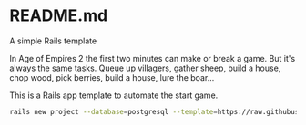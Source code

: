 # README.md

A simple Rails template

In Age of Empires 2 the first two minutes can make or break a game.
But it's always the same tasks. Queue up villagers, gather sheep, build a house,
chop wood, pick berries, build a house, lure the boar...

This is a Rails app template to automate the start game.

```bash
rails new project --database=postgresql --template=https://raw.githubusercontent.com/elliotthilaire/rails-app-template/master/template.rb --skip-coffee
```

